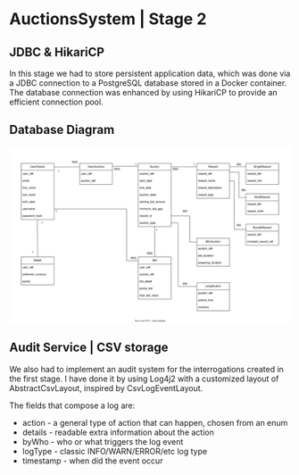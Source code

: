 # AuctionsSystem | Stage 2

## JDBC & HikariCP

In this stage we had to store persistent application data, which was done
via a JDBC connection to a PostgreSQL database stored in a Docker container.
The database connection was enhanced by using HikariCP
to provide an efficient connection pool.

## Database Diagram

![DatabaseDiagram](https://github.com/DragosGhinea/AuctionsSystem/blob/main/DatabaseDiagram.svg)

## Audit Service | CSV storage

We also had to implement an audit system for the interrogations
created in the first stage. I have done it by using Log4j2 with a
customized layout of AbstractCsvLayout, inspired by CsvLogEventLayout.

The fields that compose a log are:
 - action - a general type of action that can happen, chosen from an enum
 - details - readable extra information about the action
 - byWho - who or what triggers the log event
 - logType - classic INFO/WARN/ERROR/etc log type
 - timestamp - when did the event occur




